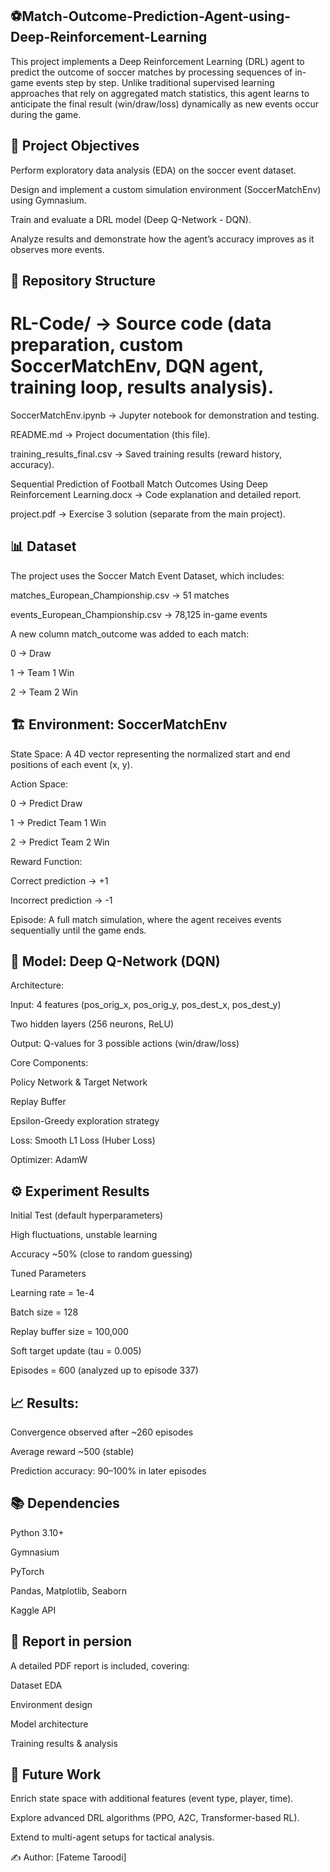 ## ⚽Match-Outcome-Prediction-Agent-using-Deep-Reinforcement-Learning
This project implements a Deep Reinforcement Learning (DRL) agent to predict the outcome of soccer matches by processing sequences of in-game events step by step.
Unlike traditional supervised learning approaches that rely on aggregated match statistics, this agent learns to anticipate the final result (win/draw/loss) dynamically as new events occur during the game.

## 📌 Project Objectives

Perform exploratory data analysis (EDA) on the soccer event dataset.

Design and implement a custom simulation environment (SoccerMatchEnv) using Gymnasium.

Train and evaluate a DRL model (Deep Q-Network - DQN).

Analyze results and demonstrate how the agent’s accuracy improves as it observes more events.



## 📌 Repository Structure

# RL-Code/ → Source code (data preparation, custom SoccerMatchEnv, DQN agent, training loop, results analysis).

SoccerMatchEnv.ipynb → Jupyter notebook for demonstration and testing.

README.md → Project documentation (this file).

training_results_final.csv → Saved training results (reward history, accuracy).

Sequential Prediction of Football Match Outcomes Using Deep Reinforcement Learning.docx → Code explanation and detailed report.

project.pdf → Exercise 3 solution (separate from the main project).

## 📊 Dataset

The project uses the Soccer Match Event Dataset, which includes:

matches_European_Championship.csv → 51 matches

events_European_Championship.csv → 78,125 in-game events

A new column match_outcome was added to each match:

0 → Draw

1 → Team 1 Win

2 → Team 2 Win

## 🏗️ Environment: SoccerMatchEnv

State Space: A 4D vector representing the normalized start and end positions of each event (x, y).

Action Space:

0 → Predict Draw

1 → Predict Team 1 Win

2 → Predict Team 2 Win

Reward Function:

Correct prediction → +1

Incorrect prediction → -1

Episode: A full match simulation, where the agent receives events sequentially until the game ends.

## 🤖 Model: Deep Q-Network (DQN)

Architecture:

Input: 4 features (pos_orig_x, pos_orig_y, pos_dest_x, pos_dest_y)

Two hidden layers (256 neurons, ReLU)

Output: Q-values for 3 possible actions (win/draw/loss)

Core Components:

Policy Network & Target Network

Replay Buffer

Epsilon-Greedy exploration strategy

Loss: Smooth L1 Loss (Huber Loss)

Optimizer: AdamW

## ⚙️ Experiment Results
Initial Test (default hyperparameters)

High fluctuations, unstable learning

Accuracy ~50% (close to random guessing)

Tuned Parameters

Learning rate = 1e-4

Batch size = 128

Replay buffer size = 100,000

Soft target update (tau = 0.005)

Episodes = 600 (analyzed up to episode 337)

## 📈 Results:

Convergence observed after ~260 episodes

Average reward ~500 (stable)

Prediction accuracy: 90–100% in later episodes


## 📚 Dependencies

Python 3.10+

Gymnasium

PyTorch

Pandas, Matplotlib, Seaborn

Kaggle API

## 📑 Report in persion

A detailed PDF report is included, covering:

Dataset EDA

Environment design

Model architecture

Training results & analysis

## 🔮 Future Work

Enrich state space with additional features (event type, player, time).

Explore advanced DRL algorithms (PPO, A2C, Transformer-based RL).

Extend to multi-agent setups for tactical analysis.

✍️ Author: [Fateme Taroodi]
